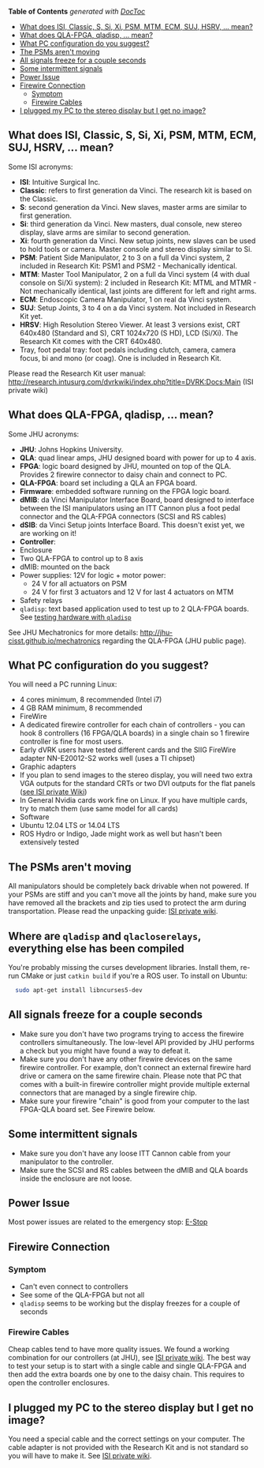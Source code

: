 <!-- START doctoc generated TOC please keep comment here to allow auto update -->
<!-- DON'T EDIT THIS SECTION, INSTEAD RE-RUN doctoc TO UPDATE -->
**Table of Contents**  *generated with [DocToc](http://doctoc.herokuapp.com/)*

- [What does ISI, Classic, S, Si, Xi, PSM, MTM, ECM, SUJ, HSRV, ... mean?](#what-does-isi-classic-s-si-xi-psm-mtm-ecm-suj-hsrv--mean)
- [What does QLA-FPGA, qladisp, ... mean?](#what-does-qla-fpga-qladisp--mean)
- [What PC configuration do you suggest?](#what-pc-configuration-do-you-suggest)
- [The PSMs aren't moving](#the-psms-arent-moving)
- [All signals freeze for a couple seconds](#all-signals-freeze-for-a-couple-seconds)
- [Some intermittent signals](#some-intermittent-signals)
- [Power Issue](#power-issue)
- [Firewire Connection](#firewire-connection)
  - [Symptom](#symptom)
  - [Firewire Cables](#firewire-cables)
- [I plugged my PC to the stereo display but I get no image?](#i-plugged-my-pc-to-the-stereo-display-but-i-get-no-image)

<!-- END doctoc generated TOC please keep comment here to allow auto update -->

## What does ISI, Classic, S, Si, Xi, PSM, MTM, ECM, SUJ, HSRV, ... mean?

Some ISI acronyms:
 * **ISI**: Intuitive Surgical Inc.
 * **Classic**: refers to first generation da Vinci.  The research kit is based on the Classic.
 * **S**: second generation da Vinci.  New slaves, master arms are similar to first generation.
 * **Si**: third generation da Vinci. New masters, dual console, new stereo display, slave arms are similar to second generation.
 * **Xi**: fourth generation da Vinci.  New setup joints, new slaves can be used to hold tools or camera.  Master console and stereo display similar to Si. 
 * **PSM**: Patient Side Manipulator, 2 to 3 on a full da Vinci system, 2 included in Research Kit: PSM1 and PSM2 - Mechanically identical. 
 * **MTM**: Master Tool Manipulator, 2 on a full da Vinci system (4 with dual console on Si/Xi system): 2 included in Research Kit: MTML and MTMR - Not mechanically identical, last joints are different for left and right arms.
 * **ECM**: Endoscopic Camera Manipulator, 1 on real da Vinci system.
 * **SUJ**: Setup Joints, 3 to 4 on a  da Vinci system.  Not included in Research Kit yet.
 * **HRSV**: High Resolution Stereo Viewer.  At least 3 versions exist, CRT 640x480 (Standard and S), CRT 1024x720 (S HD), LCD (Si/Xi).  The Research Kit comes with the CRT 640x480.
 * Tray, foot pedal tray: foot pedals including clutch, camera, camera focus, bi and mono (or coag).  One is included in Research Kit.

Please read the Research Kit user manual: http://research.intusurg.com/dvrkwiki/index.php?title=DVRK:Docs:Main (ISI private wiki)


## What does QLA-FPGA, qladisp, ... mean?

Some JHU acronyms:
 * **JHU**: Johns Hopkins University.
 * **QLA**: quad linear amps, JHU designed board with power for up to 4 axis.
 * **FPGA**: logic board designed by JHU, mounted on top of the QLA.  Provides 2 firewire connector to daisy chain and connect to PC.
 * **QLA-FPGA**: board set including a QLA an FPGA board.
 * **Firmware**: embedded software running on the FPGA logic board.
 * **dMIB**: da Vinci Manipulator Interface Board, board designed to interface between the ISI manipulators using an ITT Cannon plus a foot pedal connector and the QLA-FPGA connectors (SCSI and RS cables)
 * **dSIB**: da Vinci Setup joints Interface Board.  This doesn't exist yet, we are working on it! 
 * **Controller**:
  * Enclosure
  * Two QLA-FPGA to control up to 8 axis
  * dMIB: mounted on the back
  * Power supplies: 12V for logic + motor power:
    * 24 V for all actuators on PSM
    * 24 V for first 3 actuators and 12 V for last 4 actuators on MTM
  * Safety relays
 * `qladisp`: text based application used to test up to 2 QLA-FPGA boards.  See [testing hardware with `qladisp`](/jhu-dvrk/sawIntuitiveResearchKit/wiki//Hardware#22-testing-with-qladisp)

See JHU Mechatronics for more details: http://jhu-cisst.github.io/mechatronics regarding the QLA-FPGA (JHU public page).


## What PC configuration do you suggest?

You will need a PC running Linux:
 * 4 cores minimum, 8 recommended (Intel i7)
 * 4 GB RAM minimum, 8 recommended
 * FireWire
  * A dedicated firewire controller for each chain of controllers - you can hook 8 controllers (16 FPGA/QLA boards) in a single chain so 1 firewire controller is fine for most users.
  * Early dVRK users have tested different cards and the SIIG FireWire adapter NN-E20012-S2 works well (uses a TI chipset)
 * Graphic adapters
  * If you plan to send images to the stereo display, you will need two extra VGA outputs for the standard CRTs or two DVI outputs for the flat panels ([see ISI private Wiki](http://research.intusurg.com/dvrkwiki/index.php?title=DVRK:Topics:StereoViewerLCD))
  * In General Nvidia cards work fine on Linux.  If you have multiple cards, try to match them (use same model for all cards)
 * Software
  * Ubuntu 12.04 LTS or 14.04 LTS
  * ROS Hydro or Indigo, Jade might work as well but hasn't been extensively tested

## The PSMs aren't moving

All manipulators should be completely back drivable when not powered.  If your PSMs are stiff and you can't move all the joints by hand, make sure you have removed all the brackets and zip ties used to protect the arm during transportation.   Please read the unpacking guide: [ISI private wiki](http://research.intusurg.com/dvrkwiki/index.php?title=DVRK:Docs:Main).

## Where are `qladisp` and `qlacloserelays`, everything else has been compiled

You're probably missing the curses development libraries.  Install them, re-run CMake or just `catkin build` if you're a ROS user.   To install on Ubuntu:
```sh
  sudo apt-get install libncurses5-dev
```

## All signals freeze for a couple seconds

 * Make sure you don't have two programs trying to access the firewire controllers simultaneously.   The low-level API provided by JHU performs a check but you might have found a way to defeat it.
 * Make sure you don't have any other firewire devices on the same firewire controller.  For example, don't connect an external firewire hard drive or camera on the same firewire chain.   Please note that PC that comes with a built-in firewire controller might provide multiple external connectors that are managed by a single firewire chip.
 * Make sure your firewire "chain" is good from your computer to the last FPGA-QLA board set.  See Firewire below.

## Some intermittent signals

 * Make sure you don't have any loose ITT Cannon cable from your manipulator to the controller.
 * Make sure the SCSI and RS cables between the dMIB and QLA boards inside the enclosure are not loose.

## Power Issue

Most power issues are related to the emergency stop: [E-Stop](/jhu-dvrk/sawIntuitiveResearchKit/wiki/ESTOP)

## Firewire Connection

### Symptom
 * Can't even connect to controllers
 * See some of the QLA-FPGA but not all
 * `qladisp` seems to be working but the display freezes for a couple of seconds

### Firewire Cables

Cheap cables tend to have more quality issues.  We found a working combination for our controllers (at JHU), see [ISI private wiki](http://research.intusurg.com/dvrkwiki/index.php?title=DVRK:GroupPages:JHU#Mechatronics).  The best way to test your setup is to start with a single cable and single QLA-FPGA and then add the extra boards one by one to the daisy chain.   This requires to open the controller enclosures.

## I plugged my PC to the stereo display but I get no image?

You need a special cable and the correct settings on your computer.  The cable adapter is not provided with the Research Kit and is not standard so you will have to make it.  See [ISI private wiki](http://research.intusurg.com/dvrkwiki/index.php?title=DVRK:Topics:StereoViewer).